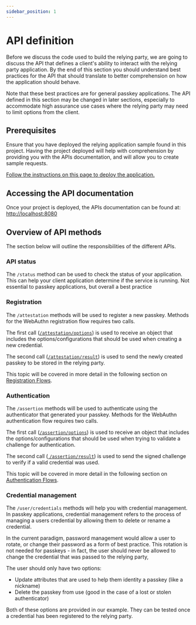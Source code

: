 ```yaml
---
sidebar_position: 1
---
```


# API definition

Before we discuss the code used to build the relying party, we are going to discuss the API that defines a client's ability to interact with the relying party application. By the end of this section you should understand best practices for the API that should translate to better comprehension on how the application should behave.

Note that these best practices are for general passkey applications. The API defined in this section may be changed in later sections, especially to accommodate high assurance use cases where the relying party may need to limit options from the client.

## Prerequisites

Ensure that you have deployed the relying application sample found in this project. Having the project deployed will help with comprehension by providing you with the APIs documentation, and will allow you to create sample requests.

[Follow the instructions on this page to deploy the application.](/docs/deploy)

## Accessing the API documentation

Once your project is deployed, the APIs documentation can be found at: [http://localhost:8080](http://localhost:8080)

## Overview of API methods

The section below will outline the responsibilities of the different APIs.

### API status

The `/status` method can be used to check the status of your application. This can help your client application determine if the service is running. Not essential to passkey applications, but overall a best practice

### Registration

The `/attestation` methods will be used to register a new passkey. Methods for the WebAuthn registration flow requires two calls.

The first call ([`/attestation/options`](http://localhost:8080/swagger-ui/index.html#/v1/serverPublicKeyCredentialCreationOptionsRequest)) is used to receive an object that includes the options/configurations that should be used when creating a new credential.

The second call ([`/attestation/result`](http://localhost:8080/swagger-ui/index.html#/v1/serverAuthenticatorAttestationResponse)) is used to send the newly created passkey to be stored in the relying party.

This topic will be covered in more detail in the following section on [Registration Flows](/docs/relying-party/reg-flow).

### Authentication

The `/assertion` methods will be used to authenticate using the authenticator that generated your passkey. Methods for the WebAuthn authentication flow requires two calls.

The first call ([`/assertion/options`](http://localhost:8080/swagger-ui/index.html#/v1/serverPublicKeyCredentialGetOptionsRequest)) is used to receive an object that includes the options/configurations that should be used when trying to validate a challenge for authentication.

The second call ([ `/assertion/result`](http://localhost:8080/swagger-ui/index.html#/v1/serverAuthenticatorAssertionResponse)) is used to send the signed challenge to verify if a valid credential was used.

This topic will be covered in more detail in the following section on [Authentication Flows](/docs/relying-party/auth-flow).

### Credential management

The `/user/credentials` methods will help you with credential management. In passkey applications, credential management refers to the process of managing a users credential by allowing them to delete or rename a credential.

In the current paradigm, password management would allow a user to rotate, or change their password as a form of best practice. This rotation is not needed for passkeys - in fact, the user should never be allowed to change the credential that was passed to the relying party,

The user should only have two options:

- Update attributes that are used to help them identity a passkey (like a nickname)
- Delete the passkey from use (good in the case of a lost or stolen authenticator)

Both of these options are provided in our example. They can be tested once a credential has been registered to the relying party.
